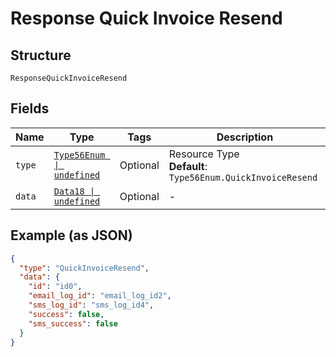 
# Response Quick Invoice Resend

## Structure

`ResponseQuickInvoiceResend`

## Fields

| Name | Type | Tags | Description |
|  --- | --- | --- | --- |
| `type` | [`Type56Enum \| undefined`](../../doc/models/type-56-enum.md) | Optional | Resource Type<br>**Default**: `Type56Enum.QuickInvoiceResend` |
| `data` | [`Data18 \| undefined`](../../doc/models/data-18.md) | Optional | - |

## Example (as JSON)

```json
{
  "type": "QuickInvoiceResend",
  "data": {
    "id": "id0",
    "email_log_id": "email_log_id2",
    "sms_log_id": "sms_log_id4",
    "success": false,
    "sms_success": false
  }
}
```


